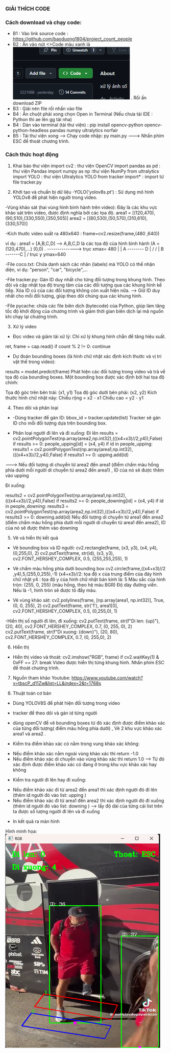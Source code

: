 ### GIẢI THÍCH CODE

### Cách download và chạy code:
- B1 : Vào link source code  : https://github.com/baoduong1804/project_count_people
- B2 : Ấn vào nút <>Code màu xanh lá ![alt text](img/Screenshot%202024-11-17%20023558.png) . Rồi ấn download ZIP  
- B3 : Giải nén file rồi nhấn vào file
- B4 : Ấn chuột phải xong chọn Open in Terminal  (Nếu chưa tải IDE : Python thì ae lên gg tải nha)
- B4 : Dán vào terminal (tải thư viện) :  pip install opencv-python opencv-python-headless pandas numpy ultralytics norfair
- B5 : Tải thư viện xong --> Chạy code nhập: py main.py     ---> Nhấn phím ESC để thoát chương trình.



### Cách thức hoạt động 
1. Khai báo thư viện
import cv2 :  thư viện OpenCV
import pandas as pd  : thư viện Pandas
import numpy as np  :thư viện NumPy
from ultralytics import YOLO  : thư viện Ultralytics YOLO
from tracker import*  : import từ file tracker.py 


2. Khởi tạo và chuẩn bị dữ liệu
-YOLO('yolov8s.pt') : Sử dụng mô hình YOLOv8 để phát hiện người trong video.

-Vùng khảo sát (hai vùng hình bình hành trên video): Đây là các khu vực khảo sát trên video, được định nghĩa bởi các tọa độ.
area1 = [(120,470),(90,510),(330,550),(350,505)] 
area2 = [(80,530),(50,570),(310,610),(330,570)]
  
-Kích thước video suất ra 480x640 : frame=cv2.resize(frame,(480 ,640)) 

ví dụ : area1 = [A,B,C,D] -->  A,B,C,D là các tọa độ của hình bình hành (A = (120,470),...)
  (0,0)
    . --------------> trục xmax= 480
    |
    |      A -------- D
    |     /          /
    |     B  -------C
    |
    \/
    trục y  ymax=640


-File coco.txt: Chứa danh sách các nhãn (labels) mà YOLO có thể nhận diện, ví dụ: "person", "car", "bicycle",...

-File tracker.py: 
Gán ID duy nhất cho từng đối tượng trong khung hình.
Theo dõi và cập nhật tọa độ trung tâm của các đối tượng qua các khung hình kế tiếp.
Xóa ID cũ của các đối tượng không còn xuất hiện nữa.
--> Giữ ID duy nhất cho mỗi đối tượng, giúp theo dõi chúng qua các khung hình.

-File pycache: chứa các file biên dịch (bytecode) của Python, giúp làm tăng tốc độ khởi động của chương trình và giảm thời gian biên dịch lại mã nguồn khi chạy lại chương trình.

3. Xử lý video
- Đọc video và giảm tải xử lý: Chỉ xử lý khung hình chẵn để tăng hiệu suất.

ret, frame = cap.read()
if count % 2 != 0:
    continue


- Dự đoán bounding boxes (là hình chữ nhật xác định kích thước và vị trí vật thể trong video):

results = model.predict(frame)
Phát hiện các đối tượng trong video và trả về tọa độ của bounding boxes.
Một bounding box được xác định bởi hai tọa độ chính:

Tọa độ góc trên bên trái: (x1, y1)
Tọa độ góc dưới bên phải: (x2, y2)
Kích thước hình chữ nhật này:
Chiều rộng = x2 - x1
Chiều cao = y2 - y1


4. Theo dõi và phân loại
- -Dùng tracker để gán ID: bbox_id = tracker.update(list)
Tracker sẽ gán ID cho mỗi đối tượng dựa trên bounding box.

- Phân loại người đi lên và đi xuống:
Đi lên
results = cv2.pointPolygonTest(np.array(area2,np.int32),(((x4+x3)//2,y4)),False)
if results >= 0:
    people_upping[id] = (x4, y4)
if id in people_upping:
    results1 = cv2.pointPolygonTest(np.array(area1,np.int32),(((x4+x3)//2,y4)),False)
    if results1 >= 0:
        upping.add(id)

---> Nếu đối tượng di chuyển từ area2 đến area1 (điểm chấm màu hồng phía dưới mỗi người di chuyển từ area2 đến area1) , ID của nó sẽ được thêm vào upping

Đi xuống:

results2 = cv2.pointPolygonTest(np.array(area1,np.int32),(((x4+x3)//2,y4)),False)
if results2 >= 0:
    people_downing[id] = (x4, y4)
if id in people_downing:
    results3 = cv2.pointPolygonTest(np.array(area2,np.int32),(((x4+x3)//2,y4)),False)
    if results3 >= 0:
        downing.add(id)
Nếu đối tượng di chuyển từ area1 đến area2 (điểm chấm màu hồng phía dưới mỗi người di chuyển từ area1 đến area2), ID của nó sẽ được thêm vào downing


5. Vẽ và hiển thị kết quả
- Vẽ bounding box và ID người:
cv2.rectangle(frame, (x3, y3), (x4, y4), (0,255,0), 2)
cv2.putText(frame, str(id), (x3, y3), cv2.FONT_HERSHEY_COMPLEX, 0.5, (255,255,255), 1)

- Vẽ chấm màu hồng phía dưới bounding box 
cv2.circle(frame,((x4+x3)//2 ,y4),5,(255,0,255),-1) 
(x4+x3)//2: tọa độ x của trung điểm của đáy hình chữ nhật
y4 : tọa độ y của hình chữ nhật 
bán kính là: 5
Màu sắc của hình tròn: (255, 0, 255) (màu hồng, theo hệ màu BGR)
Độ dày đường viền. Nếu là -1, hình tròn sẽ được tô đầy màu.

- Vẽ vùng khảo sát:
cv2.polylines(frame, [np.array(area1, np.int32)], True, (0, 0, 255), 2)
cv2.putText(frame, str('1'), area1[0], cv2.FONT_HERSHEY_COMPLEX, 0.5, (0,255,0), 1)

-Hiển thị số người đi lên, đi xuống:
cv2.putText(frame, str(f"Di len: {up}"), (20, 40), cv2.FONT_HERSHEY_COMPLEX, 0.7, (0, 255, 0), 2)
cv2.putText(frame, str(f"Di xuong: {down}"), (20, 80), cv2.FONT_HERSHEY_COMPLEX, 0.7, (0, 255,0), 2)

6. Hiển thị
- Hiển thị video và thoát:
cv2.imshow("RGB", frame)
if cv2.waitKey(1) & 0xFF == 27:
    break
Video được hiển thị từng khung hình.
Nhấn phím ESC để thoát chương trình.

7. Nguồn tham khảo
Youtube: https://www.youtube.com/watch?v=tbscP_d11Zw&list=LL&index=2&t=1768s

8. Thuật toán cơ bản
- Dùng YOLOV8S để phát hiện đối tượng trong video
- tracker để theo dõi và gán id từng người
- dùng openCV để vẽ bounding boxes từ đó xác định được điểm khảo xác của từng đối tượng( điểm màu hồng phía dưới) , Vẽ 2 khu vực khảo xác area1 và area2 .

- Kiểm tra điểm khảo xác có nằm trong vung khảo xác không: 
+ Nếu điểm khảo xác nằm ngoài vùng khảo xác thì return -1.0 
+ Nếu điểm khảo xác di chuyển vào vùng khảo xác thì return 1.0 
--> Từ đó xác định được điểm khảo xác có đang ở trong khu vực khảo xác hay không

- Kiểm tra người đi lên hay đi xuống:
+ Nếu điểm khảo xác đi từ area2 đến area1 thì xác định người đó đi lên (thêm id người đó vào list: upping )
+ Nếu điểm khảo xác đi từ area1 đến area2 thì xác định người đó đi xuống (thêm id người đó vào list: downing )
--> lấy độ dài của từng cái list trên ta được số lượng người đi lên và đi xuống

- In kết quả ra màn hình

Hình minh họa:
![alt text](img/image.png)
